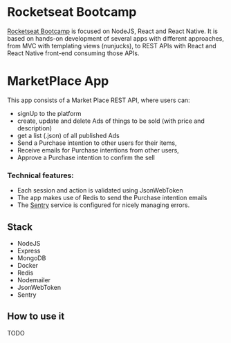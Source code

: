# Rocketseat Bootcamp

[Rocketseat Bootcamp](https://github.com/Rocketseat/bootcamps) is focused on NodeJS, React and React Native. It is based on hands-on development of several apps with different approaches, from MVC with templating views (nunjucks), to REST APIs with React and React Native front-end consuming those APIs.

# MarketPlace App

This app consists of a Market Place REST API, where users can:

- signUp to the platform
- create, update and delete Ads of things to be sold (with price and description)
- get a list (.json) of all published Ads
- Send a Purchase intention to other users for their items,
- Receive emails for Purchase intentions from other users,
- Approve a Purchase intention to confirm the sell

### Technical features:

- Each session and action is validated using JsonWebToken
- The app makes use of Redis to send the Purchase intention emails
- The [Sentry](https://sentry.io) service is configured for nicely managing errors.

## Stack

- NodeJS
- Express
- MongoDB
- Docker
- Redis
- Nodemailer
- JsonWebToken
- Sentry

## How to use it

TODO
